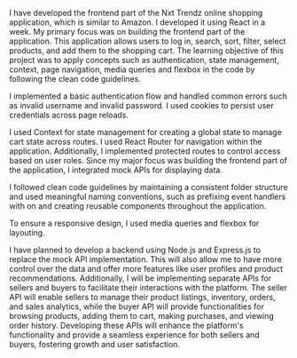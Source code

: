 I have developed the frontend part of the Nxt Trendz online shopping application, which is similar to Amazon. I developed it using React in a week. My primary focus was on building the frontend part of the application. This application allows users to log in, search, sort, filter, select products, and add them to the shopping cart.
The learning objective of this project was to apply concepts such as authentication, state management, context, page navigation, media queries and flexbox in the code by following the clean code guidelines.

I implemented a basic authentication flow and handled common errors such as invalid username and invalid password. I used cookies to persist user credentials across page reloads.

I used Context for state management for creating a global state to manage cart state across routes. I used React Router for navigation within the application. Additionally, I implemented protected routes to control access based on user roles.
Since my major focus was building the frontend part of the application, I integrated mock APIs for displaying data.

I followed clean code guidelines by maintaining a consistent folder structure and used meaningful naming conventions, such as prefixing event handlers with on and creating reusable components throughout the application.

To ensure a responsive design, I used media queries and flexbox for layouting.

I have planned to develop a backend using Node.js and Express.js to replace the mock API implementation. This will also allow me to have more control over the data and offer more features like user profiles and product recommendations. Additionally, I will be implementing separate APIs for sellers and buyers to facilitate their interactions with the platform. The seller API will enable sellers to manage their product listings, inventory, orders, and sales analytics, while the buyer API will provide functionalities for browsing products, adding them to cart, making purchases, and viewing order history. Developing these APIs will enhance the platform's functionality and provide a seamless experience for both sellers and buyers, fostering growth and user satisfaction.

